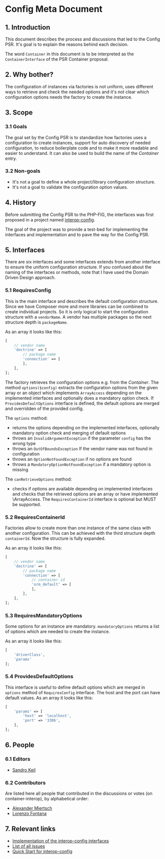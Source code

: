 # Config Meta Document

## 1. Introduction
This document describes the process and discussions that led to the Config PSR. It's goal is to explain the reasons 
behind each decision.

The word `Container` in this document is to be interpreted as the `ContainerInterface` of the PSR Container proposal.

## 2. Why bother?
The configuration of instances via factories is not uniform, uses different ways to retrieve and check the needed 
options and it's not clear which configuration options needs the factory to create the instance.

## 3. Scope

### 3.1 Goals
The goal set by the Config PSR is to standardize how factories uses a configuration to create instances, support for 
auto discovery of needed configuration, to reduce boilerplate code and to make it more readable and easier to understand. 
It can also be used to build the name of the *Container* entry.

### 3.2 Non-goals
* It's not a goal to define a whole project/library configuration structure.
* It's not a goal to validate the configuration option values.

## 4. History
Before submitting the Config PSR to the PHP-FIG, the interfaces was first proposed in a project named 
[interop-config](https://github.com/sandrokeil/interop-config).

The goal of the project was to provide a test-bed for implementing the interfaces and implementation and to pave the way 
for the Config PSR.

## 5. Interfaces
There are six interfaces and some interfaces extends from another interface to ensure the uniform configuration structure. 
If you confused about the naming of the interfaces or methods, note that I have used the Domain Driven Design approach.

### 5.1 RequiresConfig
This is the main interface and describes the default configuration structure. Since we have Composer more and more 
libraries can be combined to create individual projects. So it is only logical to start the configuration structure 
with a `vendorName`. A vendor has multiple packages so the next structure depth is `packageName`.

As an array it looks like this:

```php
[
    // vendor name
    'doctrine' => [
        // package name
        'connection' => [
        ],
    ],
];
```

The factory retrieves the configuration options e.g. from the *Container*. The method `options($config)` extracts the 
configuration options from the given array or an object which implements `ArrayAccess` depending on the implemented 
interfaces and optionally does a mandatory option check. If `ProvidesDefaultOptions` interface is defined, the default 
options are merged and overridden of the provided config.


The `options` method:

* returns the options depending on the implemented interfaces, optionally mandatory option check and merging of default options
* throws an `InvalidArgumentException` if the parameter `config` has the wrong type
* throws an `OutOfBoundsException` If the vendor name was not found in configuration
* throws an `OptionNotFoundException` if no options are found
* throws a `MandatoryOptionNotFoundException` if a mandatory option is missing


The `canRetrieveOptions` method:

* checks if options are available depending on implemented interfaces and checks that the retrieved options are an array 
or have implemented \ArrayAccess. The `RequiresContainerId` interface is optional but MUST be supported.

### 5.2 RequiresContainerId
Factories allow to create more than one instance of the same class with another configuration. This can be achieved with 
the third structure depth `containerId`. Now the structure is fully expanded.

As an array it looks like this:

```php
[
    // vendor name
    'doctrine' => [
        // package name
        'connection' => [
            // container id
            'orm_default' => [
            ],
        ],
    ],
];
```

### 5.3 RequiresMandatoryOptions
Some options for an instance are mandatory. `mandatoryOptions` returns a list of options which are needed to create the 
instance.

As an array it looks like this:

```php
[
    'driverClass',
    'params'
];
```

### 5.4 ProvidesDefaultOptions
This interface is useful to define default options which are merged in `options` method of `RequiresConfig` interface. The host and the port can have default values. As an array it looks like this:

```php
[
    'params' => [
        'host' => 'localhost',
        'port' => '3306',
    ],
];
```

## 6. People

### 6.1 Editors

* [Sandro Keil](https://github.com/sandrokeil)

### 6.2 Contributors

Are listed here all people that contributed in the discussions or votes (on container-interop), by alphabetical order:

* [Alexander Miertsch](https://github.com/codeliner)
* [Lorenzo Fontana](https://github.com/fntlnz)

## 7. Relevant links
* [Implementation of the interop-config interfaces](https://github.com/sandrokeil/interop-config/blob/master/src/ConfigurationTrait.php)
* [List of all issues](https://github.com/sandrokeil/interop-config/issues?q=)
* [Quick Start for interop-config](http://sandrokeil.github.io/interop-config/quick-Start.html)

